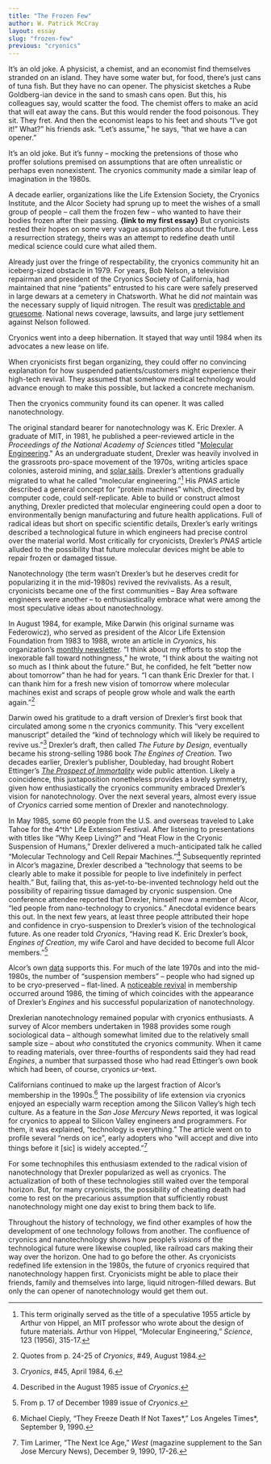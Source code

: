 ```yaml
---
title: "The Frozen Few"
author: W. Patrick McCray
layout: essay
slug: "frozen-few"
previous: "cryonics"
---
```


It’s an old joke. A physicist, a chemist, and an economist find
themselves stranded on an island. They have some water but, for food,
there’s just cans of tuna fish. But they have no can opener. The
physicist sketches a Rube Goldberg-ian device in the sand to smash cans
open. But this, his colleagues say, would scatter the food. The chemist
offers to make an acid that will eat away the cans. But this would
render the food poisonous. They sit. They fret. And then the economist
leaps to his feet and shouts “I’ve got it!” What?” his friends ask.
“Let’s assume,” he says, “that we have a can opener.”

It’s an old joke. But it’s funny – mocking the pretensions of those who
proffer solutions premised on assumptions that are often unrealistic or
perhaps even nonexistent. The cryonics community made a similar leap of
imagination in the 1980s.

A decade earlier, organizations like the Life Extension Society, the
Cryonics Institute, and the Alcor Society had sprung up to meet the
wishes of a small group of people – call them the frozen few – who
wanted to have their bodies frozen after their passing. **{link to my
first essay}** But cryonicists rested their hopes on some very vague
assumptions about the future. Less a resurrection strategy, theirs was
an attempt to redefine death until medical science could cure what ailed
them.

Already just over the fringe of respectability, the cryonics community
hit an iceberg-sized obstacle in 1979. For years, Bob Nelson, a
television repairman and president of the Cryonics Society of
California, had maintained that nine “patients” entrusted to his care
were safely preserved in large dewars at a cemetery in Chatsworth. What
he did *not* maintain was the necessary supply of liquid nitrogen. The
result was [predictable and gruesome](http://www.thisamericanlife.org/radio-archives/episode/354/mistakes-were-made). National news coverage, lawsuits, and large jury settlement against Nelson followed.

Cryonics went into a deep hibernation. It stayed that way until 1984
when its advocates a new lease on life.

When cryonicists first began organizing, they could offer no convincing
explanation for how suspended patients/customers might experience their
high-tech revival. They assumed that somehow medical technology would
advance enough to make this possible, but lacked a concrete mechanism.

Then the cryonics community found its can opener. It was called
nanotechnology.

The original standard bearer for nanotechnology was K. Eric Drexler. A
graduate of MIT, in 1981, he published a peer-reviewed article in the
*Proceedings of the National Academy of Sciences* titled "[Molecular Engineering](http://www.pnas.org/content/78/9/5275.abstract)." As an undergraduate student, Drexler was heavily involved in the grassroots pro-space movement of the 1970s, writing articles space colonies, asteroid mining, and [solar sails](http://www.patrickmccray.com/2015/01/27/exploratory-engineering-and-solar-sailing/). Drexler’s attentions gradually migrated to what he called “molecular engineering.”[^1] His *PNAS* article described a general concept for
“protein machines” which, directed by computer code, could
self-replicate. Able to build or construct almost anything, Drexler
predicted that molecular engineering could open a door to
environmentally benign manufacturing and future health applications.
Full of radical ideas but short on specific scientific details,
Drexler’s early writings described a technological future in which
engineers had precise control over the material world. Most critically
for cryonicists, Drexler’s *PNAS* article alluded to the possibility
that future molecular devices might be able to repair frozen or damaged
tissue.

Nanotechnology (the term wasn’t Drexler’s but he deserves credit for
popularizing it in the mid-1980s) revived the revivalists. As a result,
cryonicists became one of the first communities – Bay Area software
engineers were another – to enthusiastically embrace what were among the
most speculative ideas about nanotechnology.

In August 1984, for example, Mike Darwin (his original surname was
Federowicz), who served as president of the Alcor Life Extension
Foundation from 1983 to 1988, wrote an article in *Cryonics*, his
organization’s [monthly newsletter](http://www.alcor.org/CryonicsMagazine/index.html). “I think about my efforts to stop the inexorable fall toward nothingness,” he wrote, “I
think about the waiting not so much as I think about the future.” But,
he confided, he felt “better now about tomorrow” than he had for years.
“I can thank Eric Drexler for that. I can thank him for a fresh new
vision of tomorrow where molecular machines exist and scraps of people
grow whole and walk the earth again.”[^2]

Darwin owed his gratitude to a draft version of Drexler’s first book
that circulated among some n the cryonics community. This “very
excellent manuscript” detailed the “kind of technology which will likely
be required to revive us.”[^3] Drexler’s draft, then called *The Future
by Design*, eventually became his strong-selling 1986 book *The Engines
of Creation*. Two decades earlier, Drexler’s publisher, Doubleday, had
brought Robert Ettinger’s *[The Prospect of Immortality](http://www.cryonics.org/images/uploads/misc/Prospect\_Book.pdf)* 
wide public attention. Likely a coincidence, this juxtaposition
nonetheless provides a lovely symmetry, given how enthusiastically the
cryonics community embraced Drexler’s vision for nanotechnology. Over
the next several years, almost every issue of *Cryonics* carried some
mention of Drexler and nanotechnology.

In May 1985, some 60 people from the U.S. and overseas traveled to Lake
Tahoe for the 4^th^ Life Extension Festival. After listening to
presentations with titles like “Why Keep Living?” and “Heat Flow in the
Cryonic Suspension of Humans,” Drexler delivered a much-anticipated talk
he called “Molecular Technology and Cell Repair Machines.”[^4]
Subsequently reprinted in Alcor’s magazine, Drexler described a
“technology that seems to be clearly able to make it possible for people
to live indefinitely in perfect health.” But, failing that, this
as-yet-to-be-invented technology held out the possibility of repairing
tissue damaged by cryonic suspension. One conference attendee reported
that Drexler, himself now a member of Alcor, “led people from
nano-technology to cryonics.” Anecdotal evidence bears this out. In the
next few years, at least three people attributed their hope and
confidence in cryo-suspension to Drexler’s vision of the technological
future. As one reader told *Cryonics*, “Having read K. Eric Drexler’s
book, *Engines of Creation*, my wife Carol and have decided to become
full Alcor members.”[^5]

Alcor’s own [data](http://www.alcor.org/Library/html/stats-members.html) supports this. For much of the late 1970s and into the mid-1980s, the number of “suspension members” – people who had signed up to be cryo-preserved – flat-lined. A [noticeable revival](http://www.alcor.org/AboutAlcor/membershipstats.html) in membership occurred around 1986, the timing of which coincides with the appearance of Drexler’s *Engines* and his successful popularization of nanotechnology. 

Drexlerian nanotechnology remained popular with cryonics enthusiasts. A
survey of Alcor members undertaken in 1988 provides some rough
sociological data – although somewhat limited due to the relatively
small sample size – about *who* constituted the cryonics community. When
it came to reading materials, over three-fourths of respondents said
they had read *Engines*, a number that surpassed those who had read
Ettinger’s own book which had been, of course, cryonics *ur*-text.

Californians continued to make up the largest fraction of Alcor’s
membership in the 1990s.[^6] The possibility of life extension via
cryonics enjoyed an especially warm reception among the Silicon Valley’s
high tech culture. As a feature in the *San Jose Mercury News* reported,
it was logical for cryonics to appeal to Silicon Valley engineers and
programmers. For them, it was explained, “technology is everything.” The
article went on to profile several “nerds on ice”, early adopters who
“will accept and dive into things before it \[sic\] is widely
accepted.”[^7]

For some technophiles this enthusiasm extended to the radical vision of
nanotechnology that Drexler popularized as well as cryonics. The
actualization of both of these technologies still waited over the
temporal horizon. But, for many cryonicists, the possibility of cheating
death had come to rest on the precarious assumption that sufficiently
robust nanotechnology might one day exist to bring them back to life.

Throughout the history of technology, we find other examples of how the
development of one technology follows from another. The confluence of
cryonics and nanotechnology shows how people’s *visions* of the
technological future were likewise coupled, like railroad cars making
their way over the horizon. One had to go before the other. As
cryonicists redefined life extension in the 1980s, the future of
cryonics required that nanotechnology happen first. Cryonicists might be
able to place their friends, family and themselves into large, liquid
nitrogen-filled dewars. But only the can opener of nanotechnology would
get them out.

[^1]: This term originally served as the title of a speculative 1955
    article by Arthur von Hippel, an MIT professor who wrote about the
    design of future materials. Arthur von Hippel, “Molecular
    Engineering,” *Science*, 123 (1956), 315-17.

[^2]: Quotes from p. 24-25 of *Cryonics*, \#49, August 1984.

[^3]: *Cryonics*, \#45, April 1984, 6.

[^4]: Described in the August 1985 issue of *Cryonics*.

[^5]: From p. 17 of December 1989 issue of *Cryonics*.

[^6]: Michael Cieply, “They Freeze Death If Not Taxes*,” Los Angeles
    Times*, September 9, 1990.

[^7]: Tim Larimer, “The Next Ice Age,” *West* (magazine supplement to
    the San Jose Mercury News), December 9, 1990, 17-26.
